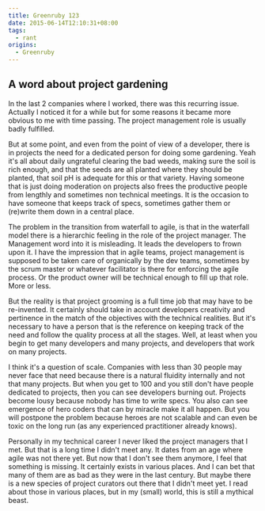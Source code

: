```yaml
---
title: Greenruby 123
date: 2015-06-14T12:10:31+08:00
tags:
  - rant
origins:
  - Greenruby
---
```

## A word about project gardening

In the last 2 companies where I worked, there was this recurring issue.
Actually I noticed it for a while but for some reasons it became more obvious
to me with time passing. The project management role is usually badly
fulfilled.

But at some point, and even from the point of view of a developer, there is in
projects the need for a dedicated person for doing some gardening. Yeah it's
all about daily ungrateful clearing the bad weeds, making sure the soil is
rich enough, and that the seeds are all planted where they should be planted,
that soil pH is adequate for this or that variety. Having someone that is just
doing moderation on projects also frees the productive people from lengthly
and sometimes non technical meetings. It is the occasion to have someone that
keeps track of specs, sometimes gather them or (re)write them down in a
central place.

The problem in the transition from waterfall to agile, is that in the
waterfall model there is a hierarchic feeling in the role of the project
manager. The Management word into it is misleading. It leads the developers to
frown upon it. I have the impression that in agile teams, project management
is supposed to be taken care of organically by the dev teams, sometimes by the
scrum master or whatever facilitator is there for enforcing the agile process.
Or the product owner will be technical enough to fill up that role. More or
less.

But the reality is that project grooming is a full time job that may have to
be re-invented. It certainly should take in account developers creativity and
pertinence in the match of the objectives with the technical realities. But
it's necessary to have a person that is the reference on keeping track of the
need and follow the quality process at all the stages. Well, at least when you
begin to get many developers and many projects, and developers that work on
many projects.

I think it's a question of scale. Companies with less than 30 people may never
face that need because there is a natural fluidity internally and not that
many projects. But when you get to 100 and you still don't have people
dedicated to projects, then you can see developers burning out. Projects
become lousy because nobody has time to write specs. You also can see
emergence of hero coders that can by miracle make it all happen. But you will
postpone the problem because heroes are not scalable and can even be toxic on
the long run (as any experienced practitioner already knows).

Personally in my technical career I never liked the project managers that I
met. But that is a long time I didn't meet any. It dates from an age where
agile was not there yet. But now that I don't see them anymore, I feel that
something is missing. It certainly exists in various places. And I can bet
that many of them are as bad as they were in the last century. But maybe there
is a new species of project curators out there that I didn't meet yet. I read
about those in various places, but in my (small) world, this is still a
mythical beast.
